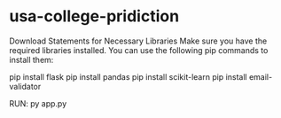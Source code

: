 # usa-college-pridiction

Download Statements for Necessary Libraries
Make sure you have the required libraries installed. You can use the following pip commands to install them:

pip install flask
pip install pandas
pip install scikit-learn
pip install email-validator


RUN:
py app.py
